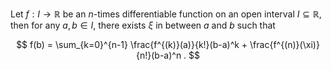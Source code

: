 Let $f: I\to\mathbb R$ be an $n$-times differentiable function on an open 
interval $I\subseteq\mathbb R$, then for any $a,b\in I$, there exists 
$\xi$ in between $a$ and $b$ such that

$$
f(b) = \sum_{k=0}^{n-1} \frac{f^{(k)}(a)}{k!}(b-a)^k + 
\frac{f^{(n)}(\xi)}{n!}(b-a)^n .
$$

